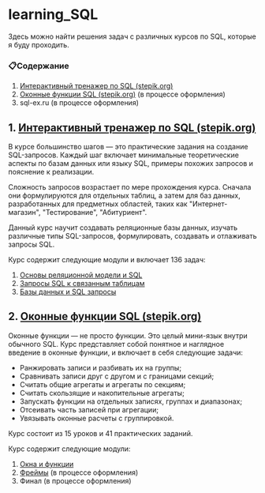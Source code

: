 # learning_SQL

Здесь можно найти решения задач с различных курсов по SQL, которые я буду проходить.
### 📋Содержание  
1. [Интерактивный тренажер по SQL (stepik.org)](https://stepik.org/course/63054/info)
2. [Оконные функции SQL (stepik.org)](https://stepik.org/course/95367/info) (в процессе оформления)
3. sql-ex.ru (в процессе оформления)


## 1. [Интерактивный тренажер по SQL (stepik.org)](https://stepik.org/course/63054/info)


В курсе большинство шагов — это практические задания на создание SQL-запросов. Каждый шаг включает  минимальные теоретические аспекты по базам данных или языку SQL, примеры похожих запросов и пояснение к реализации.  

Сложность запросов возрастает по мере прохождения курса. Сначала они формулируются для отдельных таблиц, а затем для баз данных, разработанных для предметных областей, таких как "Интернет-магазин", "Тестирование", "Абитуриент". 

Данный курс научит создавать реляционные базы данных, изучать различные типы SQL-запросов, формулировать, создавать и отлаживать запросы SQL.  

Курс содержит следующие модули и включает 136 задач:  
1. [Основы реляционной модели и SQL](https://github.com/Aculanma/learning_SQL/tree/main/%D0%98%D0%BD%D1%82%D0%B5%D1%80%D0%B0%D0%BA%D1%82%D0%B8%D0%B2%D0%BD%D1%8B%D0%B9%20%D1%82%D1%80%D0%B5%D0%BD%D0%B0%D0%B6%D0%B5%D1%80%20%D0%BF%D0%BE%20SQL%20(stepik.org)/%D0%9E%D1%81%D0%BD%D0%BE%D0%B2%D1%8B%20%D1%80%D0%B5%D0%BB%D1%8F%D1%86%D0%B8%D0%BE%D0%BD%D0%BD%D0%BE%D0%B9%20%D0%BC%D0%BE%D0%B4%D0%B5%D0%BB%D0%B8%20%D0%B8%20SQL)  
2. [Запросы SQL к связанным таблицам](https://github.com/Aculanma/learning_SQL/tree/main/%D0%98%D0%BD%D1%82%D0%B5%D1%80%D0%B0%D0%BA%D1%82%D0%B8%D0%B2%D0%BD%D1%8B%D0%B9%20%D1%82%D1%80%D0%B5%D0%BD%D0%B0%D0%B6%D0%B5%D1%80%20%D0%BF%D0%BE%20SQL%20(stepik.org)/%D0%97%D0%B0%D0%BF%D1%80%D0%BE%D1%81%D1%8B%20SQL%20%20%D0%BA%20%D1%81%D0%B2%D1%8F%D0%B7%D0%B0%D0%BD%D0%BD%D1%8B%D0%BC%20%D1%82%D0%B0%D0%B1%D0%BB%D0%B8%D1%86%D0%B0%D0%BC)  
3. [Базы данных и SQL запросы](https://github.com/Aculanma/learning_SQL/tree/main/%D0%98%D0%BD%D1%82%D0%B5%D1%80%D0%B0%D0%BA%D1%82%D0%B8%D0%B2%D0%BD%D1%8B%D0%B9%20%D1%82%D1%80%D0%B5%D0%BD%D0%B0%D0%B6%D0%B5%D1%80%20%D0%BF%D0%BE%20SQL%20(stepik.org)/%D0%91%D0%B0%D0%B7%D1%8B%20%D0%B4%D0%B0%D0%BD%D0%BD%D1%8B%D1%85%20%D0%B8%20SQL%20%D0%B7%D0%B0%D0%BF%D1%80%D0%BE%D1%81%D1%8B) 

## 2. [Оконные функции SQL (stepik.org)](https://stepik.org/course/95367/info)

Оконные функции — не просто функции. Это целый мини-язык внутри обычного SQL. Курс представляет собой понятное и наглядное введение в оконные функции, и включает в себя следующие задачи:

- Ранжировать записи и разбивать их на группы;
- Сравнивать записи друг с другом и с границами секций;
- Считать общие агрегаты и агрегаты по секциям;
- Считать скользящие и накопительные агрегаты;
- Запускать функции на отдельных записях, группах и диапазонах;
- Отсеивать часть записей при агрегации;
- Увязывать оконные расчеты с группировкой.

Курс состоит из 15 уроков и 41 практических заданий. 

Курс содержит следующие модули:
1. [Окна и функции](https://github.com/Aculanma/learning_SQL/tree/main/%D0%9E%D0%BA%D0%BE%D0%BD%D0%BD%D1%8B%D0%B5%20%D1%84%D1%83%D0%BD%D0%BA%D1%86%D0%B8%D0%B8%20SQL%20(stepik.org)/%D0%9E%D0%BA%D0%BD%D0%B0%20%D0%B8%20%D1%84%D1%83%D0%BD%D0%BA%D1%86%D0%B8%D0%B8)  
2. [Фреймы](https://github.com/Aculanma/learning_SQL/tree/main/%D0%9E%D0%BA%D0%BE%D0%BD%D0%BD%D1%8B%D0%B5%20%D1%84%D1%83%D0%BD%D0%BA%D1%86%D0%B8%D0%B8%20SQL%20(stepik.org)/%D0%A4%D1%80%D0%B5%D0%B9%D0%BC%D1%8B)  (в процессе оформления) 
3. Финал  (в процессе оформления) 
